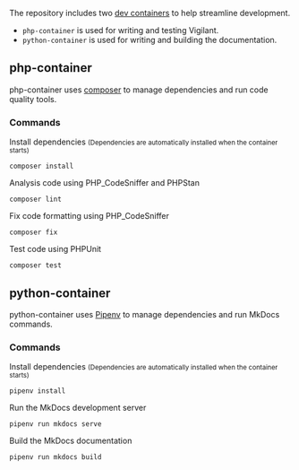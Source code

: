 
The repository includes two [dev containers](https://containers.dev/) to help streamline development.

* `php-container` is used for writing and testing Vigilant.
* `python-container` is used for writing and building the documentation.

## php-container

php-container uses [composer](https://getcomposer.org/) to manage dependencies and run code quality tools.

### Commands

Install dependencies
<small>(Dependencies are automatically installed when the container starts)</small>
```
composer install
```

Analysis code using PHP_CodeSniffer and PHPStan
```
composer lint
```

Fix code formatting using PHP_CodeSniffer
```
composer fix
```

Test code using PHPUnit
```
composer test
```

## python-container

python-container uses [Pipenv](https://pipenv.pypa.io/) to manage dependencies and run MkDocs commands.

### Commands

Install dependencies
<small>(Dependencies are automatically installed when the container starts)</small>
```
pipenv install
```

Run the MkDocs development server
```
pipenv run mkdocs serve
```

Build the MkDocs documentation
```
pipenv run mkdocs build
```
